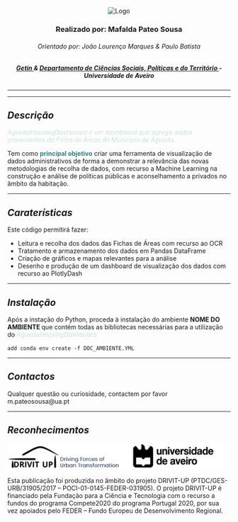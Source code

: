 <p align="center"> 
  <img src="resources/cabeçalho.jpg" alt="Logo">
</p>


<h3 align ="center">Realizado por: Mafalda Pateo Sousa</h3>
<h6 align="center"> Orientado por: João Lourenço Marques & Paulo Batista</h6>

<h5 align="center"><a href="https://www.ua.pt/pt/getin"> Getin </a> & <a href = "https://www.ua.pt/pt/dcspt"> Departamento de Ciências Sociais, Políticas e do Território </a> - Universidade de Aveiro</h5>

___
___



## **_Descrição_**


<i style= "color: #CBDFDF"> Águeda<i>Housing</i>Dashboard é um dashboard que agrega dados provenientes da Ficha de Áreas do Município de Águeda. 
</i>

<p>Tem como <b style= "color: #29837F">principal objetivo</b> criar uma ferramenta de visualização de dados administrativos de forma a demonstrar a relevância das novas metodologias de recolha de dados, com recurso a Machine Learning na construção e análise de políticas públicas e aconselhamento a privados no âmbito da habitação. </p>

___

## **_Caraterísticas_**

<p>Este código permitirá fazer:

* Leitura e recolha dos dados das Fichas de Áreas com recurso ao OCR
* Tratamento e armazenamento dos dados em Pandas DataFrame
* Criação de gráficos e mapas relevantes para a análise
* Desenho e produção de um dashboard de visualização dos dados com recurso ao PlotlyDash  

___

## **_Instalação_**

<p> Após a instação do Python, proceda à instalação do ambiente <b> NOME DO AMBIENTE </b> que contém todas as bibliotecas necessárias para a utilização do  <i style= "color: #CBDFDF"> Águeda<i>Housing</i>Dashboard. </i>

```@python
add conda env create -f DOC_AMBIENTE.YML
```
___

## **_Contactos_**

<p> Qualquer questão ou curiosidade, contactem por favor m.pateosousa@ua.pt</p>

___

## **_Reconhecimentos_**

<p align="center"> 
  <img src="resources/reconhecimentos_logos.jpg" alt="Logo">
</p>
<p>Esta publicação foi produzida no âmbito do projeto DRIVIT-UP (PTDC/GES-URB/31905/2017 – POCI-01-0145-FEDER-031905). O projeto DRIVIT-UP é financiado pela Fundação para a Ciência e Tecnologia com o recurso a fundos do programa Compete2020 do programa Portugal 2020, por sua vez apoiados pelo FEDER – Fundo Europeu de Desenvolvimento Regional.</p>
